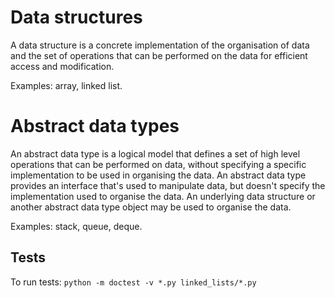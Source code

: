 # Data structures
A data structure is a concrete implementation of the organisation of data and the set of operations
that can be performed on the data for efficient access and modification.

Examples: array, linked list.

# Abstract data types
An abstract data type is a logical model that defines a set of high level operations that can be
performed on data, without specifying a specific implementation to be used in organising the data.
An abstract data type provides an interface that's used to manipulate data, but doesn't specify the
implementation used to organise the data. An underlying data structure or another abstract data type 
object may be used to organise the data.

Examples: stack, queue, deque.

## Tests
To run tests: `python -m doctest -v *.py linked_lists/*.py`
